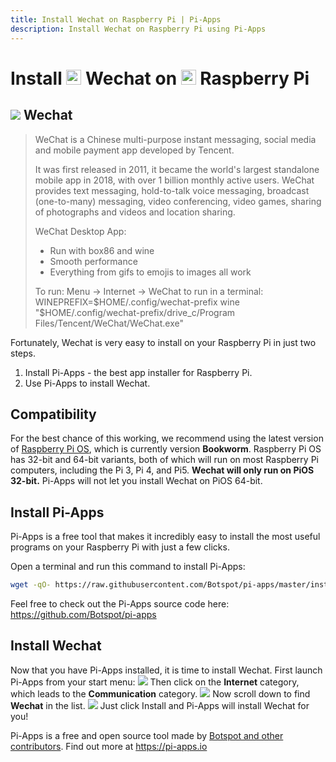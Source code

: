 ```yaml
---
title: Install Wechat on Raspberry Pi | Pi-Apps
description: Install Wechat on Raspberry Pi using Pi-Apps
---
```

<div class="simple-install-content content">

# Install <img src="/img/app-icons/Wechat/icon-64.png" height=24> Wechat on <img src=/img/other-icons/raspberrypi-icon.svg height=24> Raspberry Pi

## <img src="/img/app-icons/Wechat/icon-64.png"> Wechat
> WeChat is a Chinese multi-purpose instant messaging, social media and mobile payment app developed by Tencent. 
> 
> It was first released in 2011, it became the world's largest standalone mobile app in 2018, with over 1 billion monthly active users.
> WeChat provides text messaging, hold-to-talk voice messaging, broadcast (one-to-many) messaging, video conferencing, video games, sharing of photographs and videos and location sharing.
> 
> WeChat Desktop App:
> - Run with box86 and wine
> - Smooth performance
> - Everything from gifs to emojis to images all work
> 
> To run: Menu -> Internet -> WeChat
> to run in a terminal: WINEPREFIX=$HOME/.config/wechat-prefix wine "$HOME/.config/wechat-prefix/drive_c/Program Files/Tencent/WeChat/WeChat.exe"

Fortunately, Wechat is very easy to install on your Raspberry Pi in just two steps.
1. Install Pi-Apps - the best app installer for Raspberry Pi.
2. Use Pi-Apps to install Wechat.
</div>
<div class="simple-install-content content">

## Compatibility
For the best chance of this working, we recommend using the latest version of [Raspberry Pi OS](https://www.raspberrypi.com/software/), which is currently version **Bookworm**.
Raspberry Pi OS has 32-bit and 64-bit variants, both of which will run on most Raspberry Pi computers, including the Pi 3, Pi 4, and Pi5.
**Wechat will only run on PiOS 32-bit.** Pi-Apps will not let you install Wechat on PiOS 64-bit.
</div>
<div class="simple-install-content content">

## Install Pi-Apps

Pi-Apps is a free tool that makes it incredibly easy to install the most useful programs on your Raspberry Pi with just a few clicks.

Open a terminal and run this command to install Pi-Apps:
```bash
wget -qO- https://raw.githubusercontent.com/Botspot/pi-apps/master/install | bash
```
Feel free to check out the Pi-Apps source code here: https://github.com/Botspot/pi-apps
</div>
<div class="simple-install-content content">

## Install Wechat

Now that you have Pi-Apps installed, it is time to install Wechat.
First launch Pi-Apps from your start menu:
<img src="/img/start-menu.png">
Then click on the <b>Internet</b> category, which leads to the <b>Communication</b> category.
<img src="/img/category-selections/Communication.png">
Now scroll down to find <b>Wechat</b> in the list.
<img src="/img/app-icons/Wechat/app-selection.png">
Just click Install and Pi-Apps will install Wechat for you!
</div>
<div class="simple-install-content content">

Pi-Apps is a free and open source tool made by [Botspot and other contributors](/about/#contributors). Find out more at https://pi-apps.io
</div>
